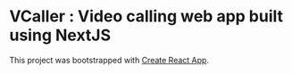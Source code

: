 # VCaller : Video calling web app built using NextJS

This project was bootstrapped with [Create React App](https://github.com/facebook/create-react-app).



